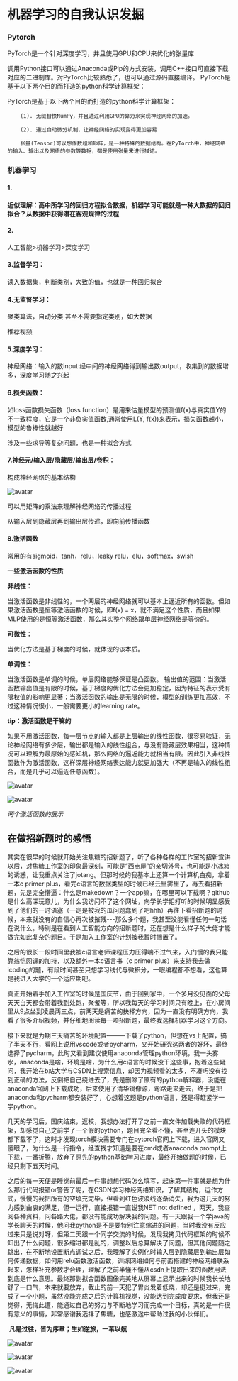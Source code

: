 # 机器学习的自我认识发掘

### Pytorch

PyTorch是一个针对深度学习，并且使用GPU和CPU来优化的张量库

调用Python接口可以通过Anaconda或Pip的方式安装，调用C++接口可直接下载对应的二进制库。对PyTorch比较熟悉了，也可以通过源码直接编译。 PyTorch是基于以下两个目的而打造的python科学计算框架：

PyTorch是基于以下两个目的而打造的python科学计算框架：

```无
    (1). 无缝替换NumPy，并且通过利用GPU的算力来实现神经网络的加速。

    (2). 通过自动微分机制，让神经网络的实现变得更加容易

    张量(Tensor)可以想作数组和矩阵，是一种特殊的数据结构。在PyTorch中，神经网络的输入、输出以及网络的参数等数据，都是使用张量来进行描述。
```

### 机器学习

#### 1.

#### 近似理解：高中所学习的回归方程拟合数据，机器学习可能就是一种大数据的回归拟合？从数据中获得潜在客观规律的过程

#### 2.

人工智能>机器学习>深度学习

#### 3.监督学习：

读入数据集，判断类别，大致的值，也就是一种回归拟合

#### 4.无监督学习：

聚类算法，自动分类  甚至不需要指定类别，如大数据

推荐视频 

#### 5.深度学习：

神经网络：输入的数input 经中间的神经网络得到输出数output，收集到的数据增多，深度学习随之兴起

#### 6.损失函数：

如loss函数损失函数（loss function）是用来估量模型的预测值f(x)与真实值Y的不一致程度，它是一个非负实值函数,通常使用L(Y, f(x))来表示，损失函数越小，模型的鲁棒性就越好

涉及一些求导等复杂问题，也是一种拟合方式

#### 7.神经元/输入层/隐藏层/输出层/卷积：

构成神经网络的基本结构

![avatar](C:\Users\29021\AppData\Roaming\Typora\typora-user-images\image-20221014185815763.png)

可以用矩阵的乘法来理解神经网络的传播过程

从输入层到隐藏层再到输出层传递，即向前传播函数

#### 8.激活函数

常用的有sigmoid，tanh，relu，leaky relu，elu，softmax，swish

**一些激活函数的性质**

**非线性：**

当激活函数是非线性的，一个两层的神经网络就可以基本上逼近所有的函数。但如果激活函数是恒等激活函数的时候，即f(x) = x，就不满足这个性质，而且如果MLP使用的是恒等激活函数，那么其实整个网络跟单层神经网络是等价的。

**可微性：**

当优化方法是基于梯度的时候，就体现的该本质。

**单调性：**

当激活函数是单调的时候，单层网络能够保证是凸函数。
输出值的范围：当激活函数输出值是有限的时候，基于梯度的优化方法会更加稳定，因为特征的表示受有限权值的影响更显著；当激活函数的输出是无限的时候，模型的训练更加高效，不过这种情况很小，一般需要更小的learning rate。

**tip：激活函数是干嘛的**

如果不用激活函数，每一层节点的输入都是上层输出的线性函数，很容易验证，无论神经网络有多少层，输出都是输入的线性组合，与没有隐藏层效果相当，这种情况可以理解为最原始的感知机，那么网络的逼近能力就相当有限。因此引入非线性函数作为激活函数，这样深层神经网络表达能力就更加强大（不再是输入的线性组合，而是几乎可以逼近任意函数）。

![avatar](C:\Users\29021\AppData\Roaming\Typora\typora-user-images\image-20221014190910515.png)

![avatar](C:\Users\29021\AppData\Roaming\Typora\typora-user-images\image-20221014190925024.png)

*两个激活函数的展示*

## 在做招新题时的感悟

​        其实在很早的时候就开始关注焦糖的招新题了，听了各种各样的工作室的招新宣讲以后，对焦糖工作室的印象最深刻，可能是“西点屋”的亲切外号，也可能是小冰箱的诱惑，让我重点关注了jotang。但那时候的我基本上还算一个计算机白痴，拿着一本c primer plus，看完c语言的数据类型的时候已经云里雾里了，再去看招新题，先是完全懵逼：什么是makedown？一个app嘛，在哪里可以下载啊？github是什么高深玩意儿，为什么我访问不了这个网址，向学长学姐打听的时候明显感受到了他们的一时语塞（一定是被我的瓜问题蠢到了吧hhh）再往下看招新题的时候，本来就没有的自信心再次被摧残---那么多个题，我甚至没能看懂任何一句话在说什么。特别是在看到人工智能方向的招新题时，还在想是什么样子的大佬才能做完如此复杂的题目。于是加入工作室的计划被我暂时搁置了。

​        之后的很长一段时间里我被c语言老师课程压力压得喘不过气来，入门慢的我只能靠翁恺网课的加持，以及额外一本c语言书（c primer plus）来支持我去做icoding的题，有段时间甚至只想学习线代与微积分，一眼编程都不想看，这也算是我进入大学的一个适应期吧。

​         真正开始着手加入工作室的时候是国庆节，由于回到家中，一个多月没见面的父母天天白天都会带着我到处跑，聚餐等，所以我每天的学习时间只有晚上，在小房间里从9点坐到凌晨两三点，前两天是痛苦的抉择方向，因为一直没有明确方向，我看了很多介绍视频，并仔细地阅读每一项招新题，最终我选择机器学习这个方向。

​         接下来就是为期三天痛苦的环境配置———下载了python，但想在vs上配置，搞了半天不行，看网上说用vscode或者pycharm，又开始研究这两者的好坏，最终选择了pycharm，此时又看到建议使用anaconda管理python环境，我一头雾水，anaconda是啥，环境是啥，为什么用c语言的时候没干这些事，抱着这些疑问，我开始在b站大学与CSDN上搜索信息，却因为视频看的太多，不凑巧没有找到正确的方法，反倒把自己绕进去了，先是删除了原有的python解释器，没能在anaconda官网上下载成功，后来使用了清华镜像源，弯路走来走去，终于是把anaconda和pycharm都安装好了，心想着这题是python语言，还是得赶紧学一学python。

​         几天的学习后，国庆结束，返校，我想办法打开了之前一直文件加载失败的代码框架，却感觉自己之前学了一个假的python，题目完全看不懂，甚至连开头的模块都下载不了，这时才发现torch模块需要专门在pytorch官网上下载，进入官网又傻眼了，为什么是一行指令，经查找才知道是要在cmd或者anaconda prompt上下载，一番折腾，放弃了原先的python基础学习进度，最终开始做题的时候，已经只剩下五天时间。

​        之后的每一天便是睡觉前最后一件事想想代码怎么填写，起床第一件事就是想为什么那行代码报错or警告了呢，在CSDN学习神经网络知识，了解其结构，运作方式，慢慢的我把所有的空填充完毕，但看到红色波浪线逐渐消失，我为这几天的努力感到由衷的满足，但一运行，直接报错一直说我NET not defined ，两天，我查阅各种资料，问各路大佬，都没有能成功解决我的问题。有一天跟我一个学java的学长聊天的时候，他问我python是不是要特别注意缩进的问题，当时我没有反应过来只是说对呀，但第二天跟一个同学交流的时候，发现我拷贝代码框架的时候不知出了什么问题，很多缩进都是乱的，调整以后总算解决了问题，但其他问题随之跳出，在不断地设置断点调试之后，我理解了实例化时输入层到隐藏层到输出层如何传递数据，如何用relu函数激活函数，训练网络如何与前面搭建的神经网络联系起来，怎样补充参数才合理，理解了之前半懂不懂从csdn上提取出来的函数用法到底是什么意思。最终那副拟合函数图像完美地从屏幕上显示出来的时候我长长地舒了一口气，本来就要放弃，截止的前一天犯了胃炎发着低烧，却还是挺过来，完成了一个小题，虽然没能完成之后的计算机视觉，没能达到完成度要求，但我还是觉得，无悔此遭，能通过自己的努力与不断地学习而完成一个目标，真的是一件很有意义的事情，非常感谢我选择了焦糖，也感激途中帮助过我的小伙伴们。

​                                        **凡是过往，皆为序章；生如逆旅，一苇以航**



![avatar](C:\Users\29021\Desktop\#8张方宇\图片\Screenshot_20221014_221200.jpg)

![avatar](C:\Users\29021\Desktop\#8张方宇\图片\Screenshot_20221014_224942.jpg)



![avatar](C:\Users\29021\Desktop\#8张方宇\图片\qq_pic_merged_1665762071871.jpg)

